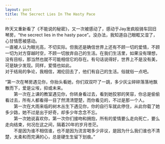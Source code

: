 ```yaml
---
layout: post
title: The Secrect Lies In The Hasty Pace
---
```


<p>昨天又重新看了《不能说的秘密》，又一次被感动了，感动于Jay发疯般骑车回旧琴房，“the secrect lies in the hasty pace”。没办法，我知道自己眼眶又湿了，心甘情愿被感动。<br />
一直被人认为眼光高，不切实际。但我还是确信世界上还有不顾一切的爱情，不顾一切为对方穿越时空，不顾一切放弃自己的生活。在我们生活里，如果没有理想，没有目标，那当然也就不可能相信它的存在。有句话说得好，世界上不是没有美，可是缺少发现。同样，爱情也如此。<br />
对于结局的争论，我相信，湘伦回去了，他们有自己的生活。俗就俗一点吧。</p>
<p>“第一次在琴房遇见你，你抬头看她，你们双双吓了一跳，多少灰尘碎碎落落地飘散而下，爱是尘埃，抑或未来。<br />
　　第一次在上课的教室遇见你，你转身看过去，看到她狡邪的笑容，你总是偷偷看过去，所有人都看得一目了然清清楚楚，而你看见的，不过是那一个人。<br />
　　第一次在大雨来临的树木丛生下遇见你，你的自行车就此停住，从此你载了她多少路，她不过是出于好奇，却多少年念念不忘。<br />
　　第一次她说喜欢你，第一次你们接吻和拥抱，所有的爱情要么走向死亡，要么走向结束，何况在这之间，隔着20年的岁月苍茫。<br />
　　不是因为谁不相信谁，也不是因为流言喝多少非议，是因为什么我们谁也不清楚，太柔和而完满的心，总是硬生生留下划痕。”</p>
